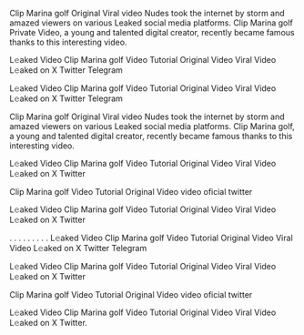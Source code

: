 Clip Marina golf Original Viral video Nudes took the internet by storm and amazed viewers on various Leaked social media platforms. Clip Marina golf Private Video, a young and talented digital creator, recently became famous thanks to this interesting video.

L𝚎aked Video Clip Marina golf Video Tutorial Original Video Viral Video L𝚎aked on X Twitter Telegram


L𝚎aked Video Clip Marina golf Video Tutorial Original Video Viral Video L𝚎aked on X Twitter Telegram

Clip Marina golf Original Viral video Nudes took the internet by storm and amazed viewers on various Leaked social media platforms. Clip Marina golf, a young and talented digital creator, recently became famous thanks to this interesting video.

L𝚎aked Video Clip Marina golf Video Tutorial Original Video Viral Video L𝚎aked on X Twitter

Clip Marina golf Video Tutorial Original Video video oficial twitter

L𝚎aked Video Clip Marina golf Video Tutorial Original Video Viral Video L𝚎aked on X Twitter

. . . . . . . . . L𝚎aked Video Clip Marina golf Video Tutorial Original Video Viral Video L𝚎aked on X Twitter Telegram

L𝚎aked Video Clip Marina golf Video Tutorial Original Video Viral Video L𝚎aked on X Twitter

Clip Marina golf Video Tutorial Original Video video oficial twitter

L𝚎aked Video Clip Marina golf Video Tutorial Original Video Viral Video L𝚎aked on X Twitter.
